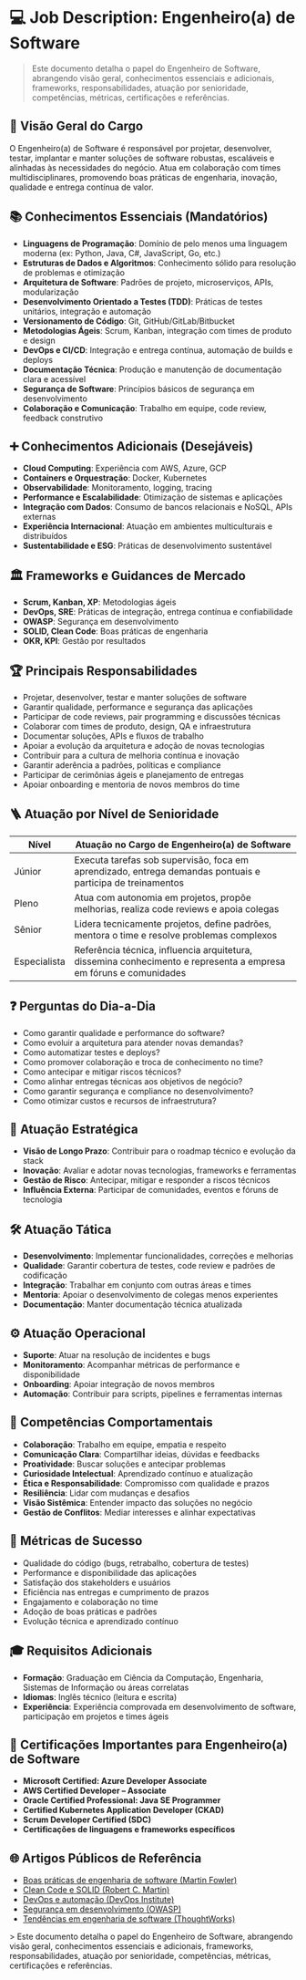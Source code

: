 # 💻 Job Description: Engenheiro(a) de Software

<!-- summary:start -->
> Este documento detalha o papel do Engenheiro de Software, abrangendo visão geral, conhecimentos essenciais e adicionais, frameworks, responsabilidades, atuação por senioridade, competências, métricas, certificações e referências.
<!-- summary:end -->

## 🧐 Visão Geral do Cargo

O Engenheiro(a) de Software é responsável por projetar, desenvolver, testar, implantar e manter soluções de software robustas, escaláveis e alinhadas às necessidades do negócio. Atua em colaboração com times multidisciplinares, promovendo boas práticas de engenharia, inovação, qualidade e entrega contínua de valor.

## 📚 Conhecimentos Essenciais (Mandatórios)

- **Linguagens de Programação**: Domínio de pelo menos uma linguagem moderna (ex: Python, Java, C#, JavaScript, Go, etc.)
- **Estruturas de Dados e Algoritmos**: Conhecimento sólido para resolução de problemas e otimização
- **Arquitetura de Software**: Padrões de projeto, microserviços, APIs, modularização
- **Desenvolvimento Orientado a Testes (TDD)**: Práticas de testes unitários, integração e automação
- **Versionamento de Código**: Git, GitHub/GitLab/Bitbucket
- **Metodologias Ágeis**: Scrum, Kanban, integração com times de produto e design
- **DevOps e CI/CD**: Integração e entrega contínua, automação de builds e deploys
- **Documentação Técnica**: Produção e manutenção de documentação clara e acessível
- **Segurança de Software**: Princípios básicos de segurança em desenvolvimento
- **Colaboração e Comunicação**: Trabalho em equipe, code review, feedback construtivo

## ➕ Conhecimentos Adicionais (Desejáveis)

- **Cloud Computing**: Experiência com AWS, Azure, GCP
- **Containers e Orquestração**: Docker, Kubernetes
- **Observabilidade**: Monitoramento, logging, tracing
- **Performance e Escalabilidade**: Otimização de sistemas e aplicações
- **Integração com Dados**: Consumo de bancos relacionais e NoSQL, APIs externas
- **Experiência Internacional**: Atuação em ambientes multiculturais e distribuídos
- **Sustentabilidade e ESG**: Práticas de desenvolvimento sustentável

## 🏛️ Frameworks e Guidances de Mercado

- **Scrum, Kanban, XP**: Metodologias ágeis
- **DevOps, SRE**: Práticas de integração, entrega contínua e confiabilidade
- **OWASP**: Segurança em desenvolvimento
- **SOLID, Clean Code**: Boas práticas de engenharia
- **OKR, KPI**: Gestão por resultados

## 🏆 Principais Responsabilidades

- Projetar, desenvolver, testar e manter soluções de software
- Garantir qualidade, performance e segurança das aplicações
- Participar de code reviews, pair programming e discussões técnicas
- Colaborar com times de produto, design, QA e infraestrutura
- Documentar soluções, APIs e fluxos de trabalho
- Apoiar a evolução da arquitetura e adoção de novas tecnologias
- Contribuir para a cultura de melhoria contínua e inovação
- Garantir aderência a padrões, políticas e compliance
- Participar de cerimônias ágeis e planejamento de entregas
- Apoiar onboarding e mentoria de novos membros do time

## 🪜 Atuação por Nível de Senioridade

| Nível         | Atuação no Cargo de Engenheiro(a) de Software                                                                                 |
|--------------|-------------------------------------------------------------------------------------------------------------------------------|
| Júnior        | Executa tarefas sob supervisão, foca em aprendizado, entrega demandas pontuais e participa de treinamentos                     |
| Pleno         | Atua com autonomia em projetos, propõe melhorias, realiza code reviews e apoia colegas                                         |
| Sênior        | Lidera tecnicamente projetos, define padrões, mentora o time e resolve problemas complexos                                     |
| Especialista  | Referência técnica, influencia arquitetura, dissemina conhecimento e representa a empresa em fóruns e comunidades              |

## ❓ Perguntas do Dia-a-Dia

- Como garantir qualidade e performance do software?
- Como evoluir a arquitetura para atender novas demandas?
- Como automatizar testes e deploys?
- Como promover colaboração e troca de conhecimento no time?
- Como antecipar e mitigar riscos técnicos?
- Como alinhar entregas técnicas aos objetivos de negócio?
- Como garantir segurança e compliance no desenvolvimento?
- Como otimizar custos e recursos de infraestrutura?

## 🎯 Atuação Estratégica

- **Visão de Longo Prazo**: Contribuir para o roadmap técnico e evolução da stack
- **Inovação**: Avaliar e adotar novas tecnologias, frameworks e ferramentas
- **Gestão de Risco**: Antecipar, mitigar e responder a riscos técnicos
- **Influência Externa**: Participar de comunidades, eventos e fóruns de tecnologia

## 🛠️ Atuação Tática

- **Desenvolvimento**: Implementar funcionalidades, correções e melhorias
- **Qualidade**: Garantir cobertura de testes, code review e padrões de codificação
- **Integração**: Trabalhar em conjunto com outras áreas e times
- **Mentoria**: Apoiar o desenvolvimento de colegas menos experientes
- **Documentação**: Manter documentação técnica atualizada

## ⚙️ Atuação Operacional

- **Suporte**: Atuar na resolução de incidentes e bugs
- **Monitoramento**: Acompanhar métricas de performance e disponibilidade
- **Onboarding**: Apoiar integração de novos membros
- **Automação**: Contribuir para scripts, pipelines e ferramentas internas

## 🤝 Competências Comportamentais

- **Colaboração**: Trabalho em equipe, empatia e respeito
- **Comunicação Clara**: Compartilhar ideias, dúvidas e feedbacks
- **Proatividade**: Buscar soluções e antecipar problemas
- **Curiosidade Intelectual**: Aprendizado contínuo e atualização
- **Ética e Responsabilidade**: Compromisso com qualidade e prazos
- **Resiliência**: Lidar com mudanças e desafios
- **Visão Sistêmica**: Entender impacto das soluções no negócio
- **Gestão de Conflitos**: Mediar interesses e alinhar expectativas

## 📏 Métricas de Sucesso

- Qualidade do código (bugs, retrabalho, cobertura de testes)
- Performance e disponibilidade das aplicações
- Satisfação dos stakeholders e usuários
- Eficiência nas entregas e cumprimento de prazos
- Engajamento e colaboração no time
- Adoção de boas práticas e padrões
- Evolução técnica e aprendizado contínuo

## 🎓 Requisitos Adicionais

- **Formação**: Graduação em Ciência da Computação, Engenharia, Sistemas de Informação ou áreas correlatas
- **Idiomas**: Inglês técnico (leitura e escrita)
- **Experiência**: Experiência comprovada em desenvolvimento de software, participação em projetos e times ágeis

## 🏅 Certificações Importantes para Engenheiro(a) de Software

- **Microsoft Certified: Azure Developer Associate**
- **AWS Certified Developer – Associate**
- **Oracle Certified Professional: Java SE Programmer**
- **Certified Kubernetes Application Developer (CKAD)**
- **Scrum Developer Certified (SDC)**
- **Certificações de linguagens e frameworks específicos**

## 🌐 Artigos Públicos de Referência

- [Boas práticas de engenharia de software (Martin Fowler)](https://martinfowler.com/)
- [Clean Code e SOLID (Robert C. Martin)](https://blog.cleancoder.com/)
- [DevOps e automação (DevOps Institute)](https://devopsinstitute.com/resources/)
- [Segurança em desenvolvimento (OWASP)](https://owasp.org/)
- [Tendências em engenharia de software (ThoughtWorks)](https://www.thoughtworks.com/radar)

<summary>
> Este documento detalha o papel do Engenheiro de Software, abrangendo visão geral, conhecimentos essenciais e adicionais, frameworks, responsabilidades, atuação por senioridade, competências, métricas, certificações e referências. 